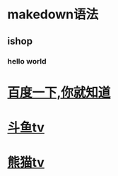 # makedown语法
## ishop
### hello world
# [百度一下,你就知道](http://www.baidu.com)
# [斗鱼tv](http://www.douyu.tv)

# [熊猫tv](http://www.panda.tv)
